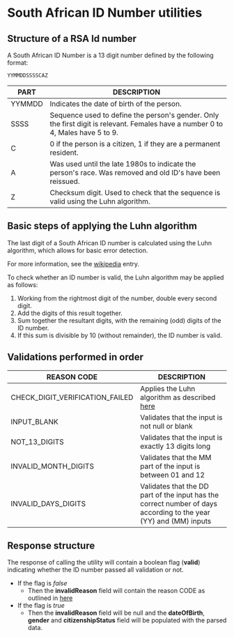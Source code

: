 # South African ID Number utilities

## Structure of a RSA Id number

A South African ID Number is a 13 digit number defined by the following format:

`YYMMDDSSSSCAZ`

| PART    | DESCRIPTION                                                                                                                     |
|---------|---------------------------------------------------------------------------------------------------------------------------------|
| YYMMDD  | Indicates the date of birth of the person.                                                                                      |
| SSSS    | Sequence used to define the person's gender. Only the first digit is relevant. Females have a number 0 to 4, Males have 5 to 9. |
| C       | 0 if the person is a citizen, 1 if they are a permanent resident.                                                               |
| A       | Was used until the late 1980s to indicate the person's race. Was removed and old ID's have been reissued.                       |
| Z       | Checksum digit. Used to check that the sequence is valid using the Luhn algorithm.                                              |

## Basic steps of applying the Luhn algorithm

The last digit of a South African ID number is calculated using the Luhn algorithm, which allows for basic error detection.

For more information, see the [wikipedia](https://en.wikipedia.org/wiki/Luhn_algorithm) entry.

To check whether an ID number is valid, the Luhn algorithm may be applied as follows:

1. Working from the rightmost digit of the number, double every second digit.
2. Add the digits of this result together.
3. Sum together the resultant digits, with the remaining (odd) digits of the ID number.
4. If this sum is divisible by 10 (without remainder), the ID number is valid.

## Validations performed in order

| REASON CODE                     | DESCRIPTION                                                                                                        |
|----------------------           |--------------------------------------------------------------------------------------------------------------------|
| CHECK_DIGIT_VERIFICATION_FAILED | Applies the Luhn algorithm as described [here](#basic-steps-of-applying-the-luhn-algorithm)                        |
| INPUT_BLANK                     | Validates that the input is not null or blank                                                                      |
| NOT_13_DIGITS                   | Validates that the input is exactly 13 digits long                                                                 |
| INVALID_MONTH_DIGITS            | Validates that the MM part of the input is between 01 and 12                                                       |
| INVALID_DAYS_DIGITS             | Validates that the DD part of the input has the correct number of days according to the year (YY) and (MM) inputs  |

## Response structure

The response of calling the utility will contain a boolean flag (**valid**) indicating whether the ID number passed all validation or not. 

* If the flag is *false*
  * Then the **invalidReason** field will contain the reason CODE as outlined in [here](#validations-performed-in-order)
* If the flag is *true*
  * Then the **invalidReason** field will be null and the **dateOfBirth**, **gender** and **citizenshipStatus** field will be populated with the parsed data.
